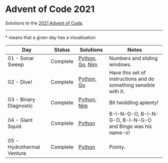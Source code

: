 # Advent of Code 2021

Solutions to the [2021 Advent of Code](https://adventofcode.com/2021).

---

\* means that a given day has a visualisation

<!-- PARSE START -->

| Day                                 | Status             | Solutions                                                                    | Notes                                                            |
| ----------------------------------- | ------------------ | ---------------------------------------------------------------------------- | ---------------------------------------------------------------- |
| 01 - Sonar Sweep                    | Complete           | [Python](01-sonarSweep/py), [Go](01-sonarSweep/go), [Nim](01-sonarSweep/nim) | Numbers and sliding windows.                                     |
| 02 - Dive!                          | Complete           | [Python](02-dive/py), [Go](02-dive/go)                                       | Have this set of instructions and do something sensible with it. |
| 03 - Binary Diagnostic              | Complete           | [Python](03-binaryDiagnostic/py), [Nim](03-binaryDiagnostic/nim)             | Bit twiddling aplenty!                                           |
| 04 - Giant Squid                    | Complete           | [Python](04-giantSquid/py)                                                   | B-I-N-G-O, B-I-N-G-O, B-I-N-G-O and Bingo was his name-o!        |
| 05 - Hydrothermal Venture           | Complete           | [Python](05-hydrothermalVenture/py)                                          | Pointy.                                                          |

<!-- PARSE END -->
